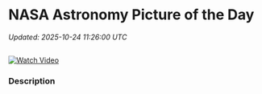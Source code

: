 # NASA Astronomy Picture of the Day

_Updated: 2025-10-24 11:26:00 UTC_

## 

[![Watch Video](https://img.youtube.com/vi//0.jpg)]()

### Description


